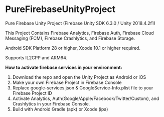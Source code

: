 # PureFirebaseUnityProject
Pure Firebase Unity Project (Firebase Unity SDK 6.3.0 / Unity 2018.4.2f1)

This Project Contains Firebase Analytics, Firebase Auth, Firebase Cloud Messaging (FCM), Firebase Crashlytics, and Firebase Storage.

Android SDK Platform 28 or higher, Xcode 10.1 or higher required.

Supports IL2CPP and ARM64.


**How to activate firebase services in your environment:**
1. Download the repo and open the Unity Project as Android or iOS
2. Make your own Firebase Project in Firebase Console
3. Replace google-services.json & GoogleService-Info.plist file to your Firebase Project ID
4. Activate Analytics, Auth(Google/Apple/Facebook/Twitter/Custom), and Crashlytics in your Firebase Console.
5. Build with Android Gradle (apk) or Xcode (ipa)
